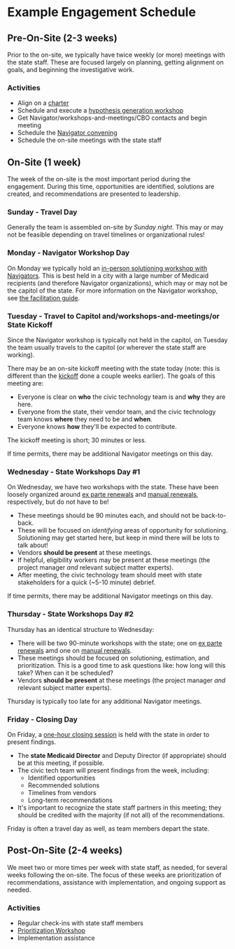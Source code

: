 # Example Engagement Schedule

## Pre-On-Site (2-3 weeks)

Prior to the on-site, we typically have twice weekly (or more) meetings with the state staff. These are focused largely on planning, getting alignment on goals, and beginning the investigative work.

### Activities
  - Align on a [charter](../resources/example-project-charter.md)
  - Schedule and execute a [hypothesis generation workshop](./workshops-and-meetings/hypothesis-generation-workshop.md)
  - Get Navigator/workshops-and-meetings/CBO contacts and begin meeting
  - Schedule the [Navigator convening](./workshops-and-meetings/navigator-workshop.md)
  - Schedule the on-site meetings with the state staff

## On-Site (1 week)

The week of the on-site is the most important period during the engagement. During this time, opportunities are identified, solutions are created, and recommendations are presented to leadership.

### Sunday - Travel Day

Generally the team is assembled on-site by *Sunday night*. This may or may not be feasible depending on travel timelines or organizational rules!

### Monday - Navigator Workshop Day

On Monday we typically hold an [in-person solutioning workshop with Navigators](./workshops-and-meetings/navigator-workshop.md). This is best held in a city with a large number of Medicaid recipients (and therefore Navigator organizations), which may or may not be the capitol of the state. For more information on the Navigator workshop, see [the facilitation guide](./resources/navigator-workshop-facilitation-guide.docx).

### Tuesday - Travel to Capitol and/workshops-and-meetings/or State Kickoff

Since the Navigator workshop is typically not held in the capitol, on Tuesday the team usually travels to the capitol (or wherever the state staff are working).

There may be an on-site kickoff meeting with the state today (note: this is different than the [kickoff](./workshops-and-meetings/kickoff.md) done a couple weeks earlier). The goals of this meeting are:
  - Everyone is clear on **who** the civic technology team is and **why** they are here.
  - Everyone from the state, their vendor team, and the civic technology team knows **where** they need to be and **when**.
  - Everyone knows **how** they'll be expected to contribute.

The kickoff meeting is short; 30 minutes or less.

If time permits, there may be additional Navigator meetings on this day.

### Wednesday - State Workshops Day #1

On Wednesday, we have two workshops with the state. These have been loosely organized around [ex parte renewals](./workshops-and-meetings/ex-parte-workshop.md) and [manual renewals](./workshops-and-meetings/manual-renewal-workshop.md), respectively, but do not have to be!
  - These meetings should be 90 minutes each, and should not be back-to-back.
  - These will be focused on _identifying_ areas of opportunity for solutioning. Solutioning may get started here, but keep in mind there will be lots to talk about!
  - Vendors **should be present** at these meetings.
  - If helpful, eligibility workers may be present at these meetings (the project manager *and* relevant subject matter experts).
  - After meeting, the civic technology team should meet with state stakeholders for a quick (~5-10 minute) debrief.

If time permits, there may be additional Navigator meetings on this day.

### Thursday - State Workshops Day #2

Thursday has an identical structure to Wednesday:
  - There will be two 90-minute workshops with the state; one on [ex parte renewals](./workshops-and-meetings/ex-parte-workshop.md) amd one on [manual renewals](./workshops-and-meetings/manual-renewal-workshop.md).
  - These meetings should be focused on solutioning, estimation, and prioritization. This is a good time to ask questions like: how long will this take? When can it be scheduled?
  - Vendors **should be present** at these meetings (the project manager *and* relevant subject matter experts).

Thursday is typically too late for any additional Navigator meetings.

### Friday - Closing Day

On Friday, a [one-hour closing session](./workshops-and-meetings/closing.md) is held with the state in order to present findings.
  - The **state Medicaid Director** and Deputy Director (if appropriate) should be at this meeting, if possible.
  - The civic tech team will present findings from the week, including:
      - Identified opportunities
      - Recommended solutions
      - Timelines from vendors
      - Long-term recommendations
  - It's important to recognize the state staff partners in this meeting; they should be credited with the majority (if not all) of the recommendations.

Friday is often a travel day as well, as team members depart the state.

## Post-On-Site (2-4 weeks)

We meet two or more times per week with state staff, as needed, for several weeks following the on-site. The focus of these weeks are prioritization of recommendations, assistance with implementation, and ongoing support as needed.

### Activities
  - Regular check-ins with state staff members
  - [Prioritization Workshop](./workshops-and-meetings/prioritization-workshop.md)
  - Implementation assistance
